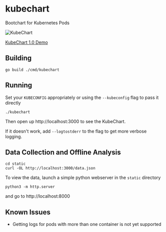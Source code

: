 # kubechart
Bootchart for Kubernetes Pods

![KubeChart](https://raw.githubusercontent.com/sjenning/kubechart/master/kubechart.png)

[KubeChart 1.0 Demo](https://www.youtube.com/watch?v=AVo6DeOI4_U)

## Building

```
go build ./cmd/kubechart
```

## Running

Set your `KUBECONFIG` appropriately or using the `--kubeconfig` flag to pass it directly

```
./kubechart
```

Then open up http://localhost:3000 to see the KubeChart.

If it doesn't work, add `--logtostderr` to the flag to get more verbose logging.

## Data Collection and Offline Analysis

```
cd static
curl -OL http://localhost:3000/data.json
```

To view the data, launch a simple python webserver in the `static` directory
```
python3 -m http.server
```
and go to http://localhost:8000

## Known Issues

* Getting logs for pods with more than one container is not yet supported

